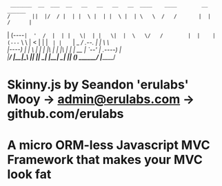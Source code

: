 
     _______  __  ___  __   __   __   __   __  ____    ____        __       ______
    /       ||  |/  / |  | |  \ |  | |  \ |  | \   \  /   /       |  |     /      |
   |   (----`|  '  /  |  | |   \|  | |   \|  |  \   \/   /        |  |    |   (---`
    \   \    |    <   |  | |    `  | |    `  |   \_    _/   .--.  |  |     \   \    
|----)   |   |     \  |  | |  |\   | |  |\   |     |  |  __ |  `--'  | .----)   |   
|_______/    |__|\__\ |__| |__| \__| |__| \__|     |__| (__) \______/  |_______/  

# Skinny.js by Seandon 'erulabs' Mooy -> admin@erulabs.com -> github.com/erulabs
# A micro ORM-less Javascript MVC Framework that makes your MVC look fat